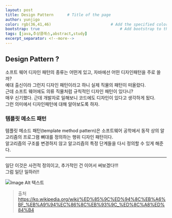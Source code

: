 ```yaml
---
layout: post
title: Design Pattern      # Title of the page
author: yunjigo                   
color: rgb(36,41,46)                          # Add the specified color as feature image, and change link colors in post
bootstrap: true                                   # Add bootstrap to the page
tags: [java,추상클래스,abstract,study]
excerpt_separator: <!--more-->
---
```


## Design Pattern ? <br>

소프트 웨어 디자인 패턴의 종류는 어떤게 있고, 자바에선 어떤 디자인패턴을 주로 쓸까?<!--more-->     
예대 출신이라 그런지 디자인 패턴이라고 하니 실제 직물의 패턴이 떠올랐다.    
근데 소프트 웨어에도 의류 직물처럼 규칙적인 디자인 패턴이 있다니?     
매우 신기했다. 근데 개발자로 일해보니 코드에도 디자인이 있다고 생각하게 됬다.    
그런 의미에서 디자인패턴에 대해 알아보도록 하자.    


### 템플릿 메소드 패턴
템플릿 메소드 패턴(template method pattern)은 소프트웨어 공학에서 동작 상의 알고리즘의 프로그램 뼈대를 정의하는 행위 디자인 패턴이다.    
알고리즘의 구조를 변경하지 않고 알고리즘의 특정 단계들을 다시 정의할 수 있게 해준다.     

---

일단 이것은 사전적 정의이고, 추가적인 건 이어서 써보겠다!!!     
그럼 일단 일하러!!



![Image Alt 텍스트](http://app.jjalbang.today/jj1G9.gif)




>출처    
https://ko.wikipedia.org/wiki/%ED%85%9C%ED%94%8C%EB%A6%BF_%EB%A9%94%EC%86%8C%EB%93%9C_%ED%8C%A8%ED%84%B4
